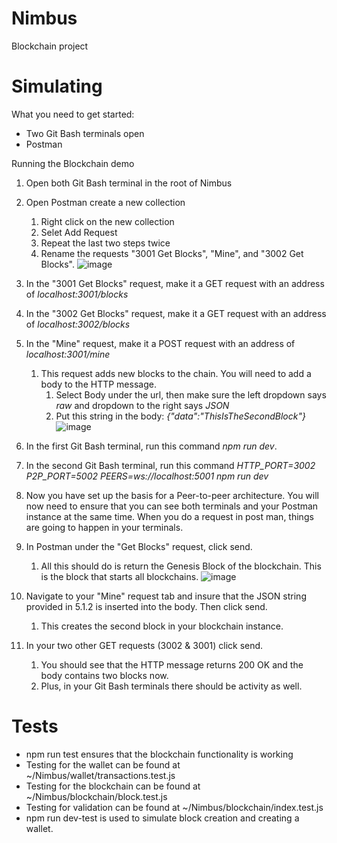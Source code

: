 # Nimbus
 Blockchain project

# Simulating
What you need to get started: 
* Two Git Bash terminals open
* Postman

Running the Blockchain demo
1. Open both Git Bash terminal in the root of Nimbus
2. Open Postman create a new collection
   1. Right click on the new collection
   2. Selet Add Request
   3. Repeat the last two steps twice
   4. Rename the requests "3001 Get Blocks", "Mine", and "3002 Get Blocks".
![image](https://user-images.githubusercontent.com/16611773/166111105-623fa4e7-0327-416f-9a20-bccaa81e3927.png)
3. In the "3001 Get Blocks" request, make it a GET request with an address of *localhost:3001/blocks*
4. In the "3002 Get Blocks" request, make it a GET request with an address of *localhost:3002/blocks*
5. In the "Mine" request, make it a POST request with an address of *localhost:3001/mine*
   1. This request adds new blocks to the chain. You will need to add a body to the HTTP message.
      1. Select Body under the url, then make sure the left dropdown says *raw* and dropdown to the right says *JSON*
      2. Put this string in the body: *{"data":"ThisIsTheSecondBlock"}*
![image](https://user-images.githubusercontent.com/16611773/166111078-9fc43565-fd6d-49b5-9522-cb387c6f3eda.png)

6. In the first Git Bash terminal, run this command *npm run dev*.
7. In the second Git Bash terminal, run this command *HTTP_PORT=3002 P2P_PORT=5002 PEERS=ws://localhost:5001 npm run dev*
8. Now you have set up the basis for a Peer-to-peer architecture. You will now need to ensure that you can see both terminals and your Postman instance at the same time. When you do a request in post man, things are going to happen in your terminals.
9. In Postman under the "Get Blocks" request, click send.
   1.  All this should do is return the Genesis Block of the blockchain. This is the block that starts all blockchains.
![image](https://user-images.githubusercontent.com/16611773/166111162-ac3a21a8-00f6-41b1-bd08-e52aa3cfa5f0.png)
10. Navigate to your "Mine" request tab and insure that the JSON string provided in 5.1.2 is inserted into the body. Then click send.
    1.  This creates the second block in your blockchain instance. 
11. In your two other GET requests (3002 & 3001) click send.
    1.  You should see that the HTTP message returns 200 OK and the body contains two blocks now. 
    2.  Plus, in your Git Bash terminals there should be activity as well. 

# Tests
* npm run test ensures that the blockchain functionality is working
* Testing for the wallet can be found at ~/Nimbus/wallet/transactions.test.js
* Testing for the blockchain can be found at ~/Nimbus/blockchain/block.test.js
* Testing for validation can be found at ~/Nimbus/blockchain/index.test.js
* npm run dev-test is used to simulate block creation and creating a wallet.
